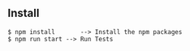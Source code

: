 
## Install

```
$ npm install       --> Install the npm packages
$ npm run start --> Run Tests

```






